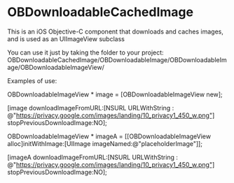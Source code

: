 # OBDownloadableCachedImage
This is an iOS Objective-C component that downloads and caches images, and is used as an UIImageView subclass

You can use it just by taking the folder to your project:
OBDownloadableCachedImage/OBDownloadableImage/OBDownloadableImage/OBDownloadableImageView/

Examples of use:
   
OBDownloadableImageView * image = [OBDownloadableImageView new];

[image downloadImageFromURL:[NSURL URLWithString : @"https://privacy.google.com/images/landing/10_privacy1_450_w.png"] stopPreviousDownloadImage:NO];
    
OBDownloadableImageView * imageA = [[OBDownloadableImageView alloc]initWithImage:[UIImage imageNamed:@"placeholderImage"]];

[imageA downloadImageFromURL:[NSURL URLWithString : @"https://privacy.google.com/images/landing/10_privacy1_450_w.png"] stopPreviousDownloadImage:NO];
